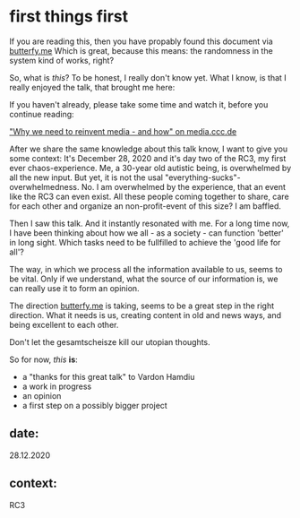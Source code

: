 # first things first 

If you are reading this, then you have propably found this document via [butterfy.me](https://www.butterfy.me)
Which is great, because this means: the randomness in the system kind of works, right? 

So, what is *this*?
To be honest, I really don't know yet. What I know, is that I really enjoyed the talk, that brought me here:

If you haven't already, please take some time and watch it, before you continue reading: 

["Why we need to reinvent media - and how" on media.ccc.de](https://media.ccc.de/v/rc3-197227-why_we_need_to_reinvent_media_and_how)

After we share the same knowledge about this talk know, I want to give you some context: 
It's December 28, 2020 and it's day two of the RC3, my first ever chaos-experience. Me, a 30-year old autistic being, is overwhelmed by all the new input. But yet, it is not the usal "everything-sucks"-overwhelmedness. No. I am overwhelmed by the experience, that an event like the RC3 can even exist. All these people coming together to share, care for each other and organize an non-profit-event of this size? I am baffled. 

Then I saw this talk. And it instantly resonated with me. For a long time now, I have been thinking about how we all - as a society - can function 'better' in long sight. Which tasks need to be fullfilled to achieve the 'good life for all'?

The way, in which we process all the information available to us, seems to be vital. Only if we understand, what the source of our information is, we can really use it to form an opinion. 

The direction [butterfy.me](https://www.butterfy.me) is taking, seems to be a great step in the right direction. What it needs is us, creating content in old and news ways, and being excellent to each other. 

Don't let the gesamtscheisze kill our utopian thoughts.

So for now, *this* **is**: 

- a "thanks for this great talk" to Vardon Hamdiu
- a work in progress
- an opinion 
- a first step on a possibly bigger project

## date: 

28.12.2020

## context: 

RC3

